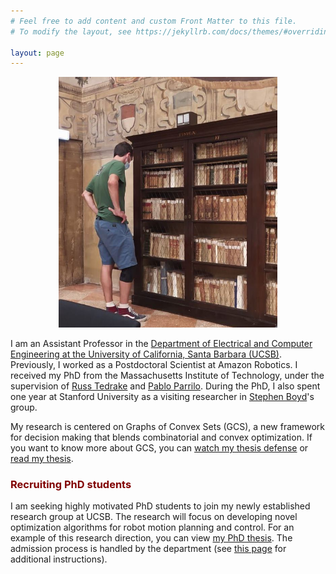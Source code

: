 ```yaml
---
# Feel free to add content and custom Front Matter to this file.
# To modify the layout, see https://jekyllrb.com/docs/themes/#overriding-theme-defaults

layout: page
---
```


<p align="center">
<img src="me.jpg" alt="drawing" width="350px"/>
</p>

I am an Assistant Professor in the [Department of Electrical and Computer Engineering at the University of California, Santa Barbara (UCSB)](https://www.ece.ucsb.edu). Previously, I worked as a Postdoctoral Scientist at Amazon Robotics. I received my PhD from the Massachusetts Institute of Technology, under the supervision of [Russ Tedrake](https://groups.csail.mit.edu/locomotion/russt.html) and [Pablo Parrilo](https://www.mit.edu/~parrilo/). During the PhD, I also spent one year at Stanford University as a visiting researcher in [Stephen Boyd](https://web.stanford.edu/~boyd/)'s group.

My research is centered on Graphs of Convex Sets (GCS), a new framework for decision making that blends combinatorial and convex optimization. If you want to know more about GCS, you can [watch my thesis defense](https://www.youtube.com/watch?si=mfF1A1s-H87eznmV&v=rSbpfAVF_7c&feature=youtu.be) or [read my thesis](https://dspace.mit.edu/handle/1721.1/156598).

<h3 style="color: maroon;">Recruiting PhD students</h3>

I am seeking highly motivated PhD students to join my newly established research group at UCSB. The research will focus on developing novel optimization algorithms for robot motion planning and control. For an example of this research direction, you can view [my PhD thesis](https://dspace.mit.edu/handle/1721.1/156598). The admission process is handled by the department (see [this page](https://www.ece.ucsb.edu/grad/apply) for additional instructions).


<!-- Candidates with a background in optimization and/or robotics are strongly encouraged to apply. The admission process is handled by the ECE department, and the deadline for applications is December 15, 2024. Additional information can be found [here](https://www.ece.ucsb.edu/grad/apply). If you are interested in applying or would like more information about these positions, feel free to send me an email. -->
